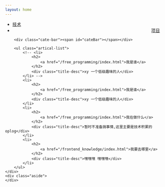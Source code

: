 ```yaml
---
layout: home
---
```


<div class="index-content project">
    <div class="section">
        <ul class="artical-cate">
            <li><a href="/"><span>技术</span></a></li>
            <!-- <li style="text-align:center"><a href="/opinion"><span>生活</span></a></li> -->
            <li class="on" style="text-align:right"><a href="/project"><span>项目</span></a></li>
        </ul>

        <div class="cate-bar"><span id="cateBar"></span></div>

        <ul class="artical-list">
            <!-- <li>
                <h2>
                    <a href="/free_programming/index.html">我是谁</a>
                </h2>
                <div class="title-desc">xy 一个低级趣味的人</div>
            </li> -->
            <li>
                <h2>
                    <a href="/free_programming/index.html">我是谁</a>
                </h2>
                <div class="title-desc">xy 一个低级趣味的人</div>
            </li>
            <li>
                <h2>
                    <a href="/free_programming/index.html">我在做什么</a>
                </h2>
                <div class="title-desc">暂时不准备搞事情,这里主要是技术积累的oplog</div>
            </li>
            <li>
                <h2>
                    <a href="/frontend_knowledge/index.html">我要去哪里</a>
                </h2>
                <div class="title-desc">嘿嘿嘿 嘿嘿嘿</div>
            </li>
        </ul>
    </div>
    <div class="aside">
    </div>
</div>
